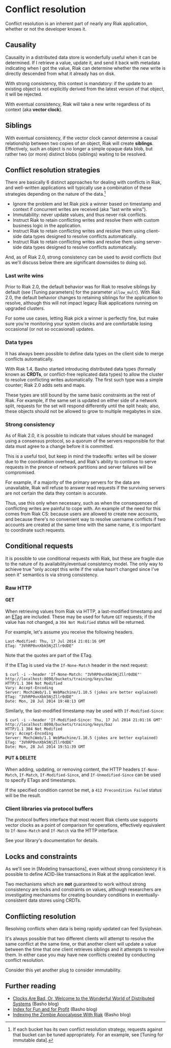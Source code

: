 # Conflict resolution

Conflict resolution is an inherent part of nearly any Riak
application, whether or not the developer knows it.

## Causality

Causality in a distributed data store is wonderfully useful when it
can be determined. If I retrieve a value, update it, and send it back
with metadata indicating when I got the value, Riak can determine
whether the new write is directly descended from what it already has
on disk.

With strong consistency, this context is mandatory: if the update to
an existing object is not explicitly derived from the latest version
of that object, it will be rejected.

With eventual consistency, Riak will take a new write regardless of
its context (aka **vector clock**).

## Siblings

With eventual consistency, if the vector clock cannot determine a
causal relationship between two copies of an object, Riak will create
**siblings**. Effectively, such an object is no longer a simple opaque
data blob, but rather two (or more) distinct blobs (siblings) waiting
to be resolved.

## Conflict resolution strategies

There are basically 6 distinct approaches for dealing with conflicts
in Riak, and well-written applications will typically use a
combination of these strategies depending on the nature of the data.[^conflict-tuning]

[^conflict-tuning]: If each bucket has its own conflict resolution
strategy, requests against that bucket can be tuned appropriately. For
an example, see [Tuning for immutable data].

* Ignore the problem and let Riak pick a winner based on timestamp and
  context if concurrent writes are received (aka "last write wins").
* Immutability: never update values, and thus never risk conflicts.
* Instruct Riak to retain conflicting writes and resolve them with
  custom business logic in the application.
* Instruct Riak to retain conflicting writes and resolve them using
  client-side data types designed to resolve conflicts automatically.
* Instruct Riak to retain conflicting writes and resolve them using
  server-side data types designed to resolve conflicts automatically.

And, as of Riak 2.0, strong consistency can be used to avoid conflicts
(but as we'll discuss below there are significant downsides to doing
so).


### Last write wins

Prior to Riak 2.0, the default behavior was for Riak to resolve
siblings by default (see [Tuning parameters] for the parameter
`allow_mult`). With Riak 2.0, the default behavior changes to
retaining siblings for the application to resolve, although this will
not impact legacy Riak applications running on upgraded clusters.

For some use cases, letting Riak pick a winner is perfectly fine, but
make sure you're monitoring your system clocks and are comfortable
losing occasional (or not so occasional) updates.

### Data types

It has always been possible to define data types on the client side to
merge conflicts automatically.

With Riak 1.4, Basho started introducing distributed data types
(formally known as **CRDTs**, or conflict-free replicated data types)
to allow the cluster to resolve conflicting writes automatically. The
first such type was a simple counter; Riak 2.0 adds sets and maps.

These types are still bound by the same basic constraints as the rest
of Riak. For example, if the same set is updated on either side of a
network split, requests for the set will respond differently until the
split heals; also, these objects should not be allowed to grow to
multiple megabytes in size.

### Strong consistency

As of Riak 2.0, it is possible to indicate that values should be
managed using a consensus protocol, so a quorum of the servers
responsible for that data must agree to a change before it is
committed.

This is a useful tool, but keep in mind the tradeoffs: writes will be
slower due to the coordination overhead, and Riak's ability to
continue to serve requests in the prence of network partitions and
server failures will be compromised.

For example, if a majority of the primary servers for the data are
unavailable, Riak will refuse to answer read requests if the surviving
servers are not certain the data they contain is accurate.

Thus, use this only when necessary, such as when the consequences of
conflicting writes are painful to cope with. An example of the need
for this comes from Riak CS: because users are allowed to create new
accounts, and because there's no convenient way to resolve username
conflicts if two accounts are created at the same time with the same
name, it is important to coordinate such requests.

## Conditional requests

It is possible to use conditional requests with Riak, but these are
fragile due to the nature of its availability/eventual consistency
model. The only way to achieve true "only accept this write if the
value hasn't changed since I've seen it" semantics is via strong
consistency.

### Raw HTTP

#### GET

When retrieving values from Riak via HTTP, a last-modified timestamp
and an [ETag](https://en.wikipedia.org/wiki/HTTP_ETag) are
included. These may be used for future `GET` requests; if the value
has not changed, a `304 Not Modified` status will be returned.

For example, let's assume you receive the following headers.

    Last-Modified: Thu, 17 Jul 2014 21:01:16 GMT
    ETag: "3VhRP0vnXbk5NjZllr0dDE"

Note that the quotes are part of the ETag.

If the ETag is used via the `If-None-Match` header in the next request:

    $ curl -i --header 'If-None-Match: "3VhRP0vnXbk5NjZllr0dDE"' http://localhost:8098/buckets/training/keys/baz
    HTTP/1.1 304 Not Modified
    Vary: Accept-Encoding
    Server: MochiWeb/1.1 WebMachine/1.10.5 (jokes are better explained)
    ETag: "3VhRP0vnXbk5NjZllr0dDE"
    Date: Mon, 28 Jul 2014 19:48:13 GMT

Similarly, the last-modified timestamp may be used with `If-Modified-Since`:

    $ curl -i --header 'If-Modified-Since: Thu, 17 Jul 2014 21:01:16 GMT' http://localhost:8098/buckets/training/keys/baz
    HTTP/1.1 304 Not Modified
    Vary: Accept-Encoding
    Server: MochiWeb/1.1 WebMachine/1.10.5 (jokes are better explained)
    ETag: "3VhRP0vnXbk5NjZllr0dDE"
    Date: Mon, 28 Jul 2014 19:51:39 GMT

#### PUT & DELETE

When adding, updating, or removing content, the HTTP headers
`If-None-Match`, `If-Match`, `If-Modified-Since`, and
`If-Unmodified-Since` can be used to specify ETags and timestamps.

If the specified condition cannot be met, a `412 Precondition Failed`
status will be the result.

### Client libraries via protocol buffers

The protocol buffers interface that most recent Riak clients use
supports vector clocks as a point of comparison for operations,
effectively equivalent to `If-None-Match` and `If-Match` via the HTTP
interface.

See your library's documentation for details.

## Locks and constraints

As we'll see in [Modeling transactions], even without strong consistency it is
possible to define ACID-like transactions in Riak at the application
level.

Two mechanisms which are **not** guaranteed to work without strong
consistency are locks and constraints on values, although researchers
are investigating mechanisms for creating boundary conditions in
eventually-consistent data stores using CRDTs.

## Conflicting resolution

Resolving conflicts when data is being rapidly updated can feel
Sysiphean.

It's always possible that two different clients will attempt to
resolve the same conflict at the same time, or that another client
will update a value between the time that one client retrieves
siblings and it attempts to resolve them. In either case you may have
new conflicts created by conducting conflict resolution.

Consider this yet another plug to consider immutability.

## Further reading

* [Clocks Are Bad, Or, Welcome to the Wonderful World of Distributed Systems](http://basho.com/clocks-are-bad-or-welcome-to-distributed-systems/) (Basho blog)
* [Index for Fun and for Profit](http://basho.com/index-for-fun-and-for-profit/) (Basho blog)
* [Indexing the Zombie Apocalypse With Riak](http://basho.com/indexing-the-zombie-apocalypse-with-riak/) (Basho blog)
